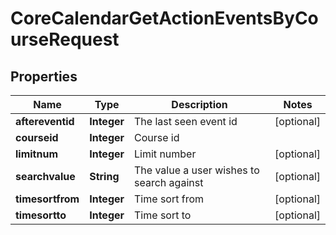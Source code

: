 

# CoreCalendarGetActionEventsByCourseRequest


## Properties

| Name | Type | Description | Notes |
|------------ | ------------- | ------------- | -------------|
|**aftereventid** | **Integer** | The last seen event id |  [optional] |
|**courseid** | **Integer** | Course id |  |
|**limitnum** | **Integer** | Limit number |  [optional] |
|**searchvalue** | **String** | The value a user wishes to search against |  [optional] |
|**timesortfrom** | **Integer** | Time sort from |  [optional] |
|**timesortto** | **Integer** | Time sort to |  [optional] |



